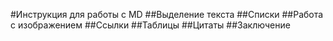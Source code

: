 #Инструкция для работы с MD
##Выделение текста
##Списки
##Работа с изображением
##Ссылки
##Таблицы
##Цитаты
##Заключение